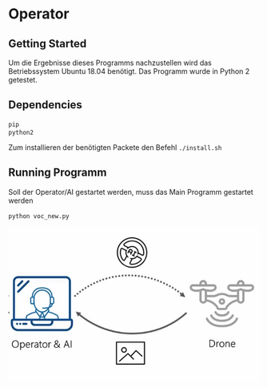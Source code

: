 # Operator
## Getting Started
Um die Ergebnisse dieses Programms nachzustellen wird das Betriebssystem Ubuntu 18.04 benötigt. Das Programm wurde in Python 2 getestet.
## Dependencies

```
pip
python2
```
Zum installieren der benötigten Packete den Befehl `./install.sh`

## Running Programm

Soll der Operator/AI gestartet werden, muss das Main Programm gestartet werden

```
python voc_new.py
```
![GitHub Logo](operator.png)
